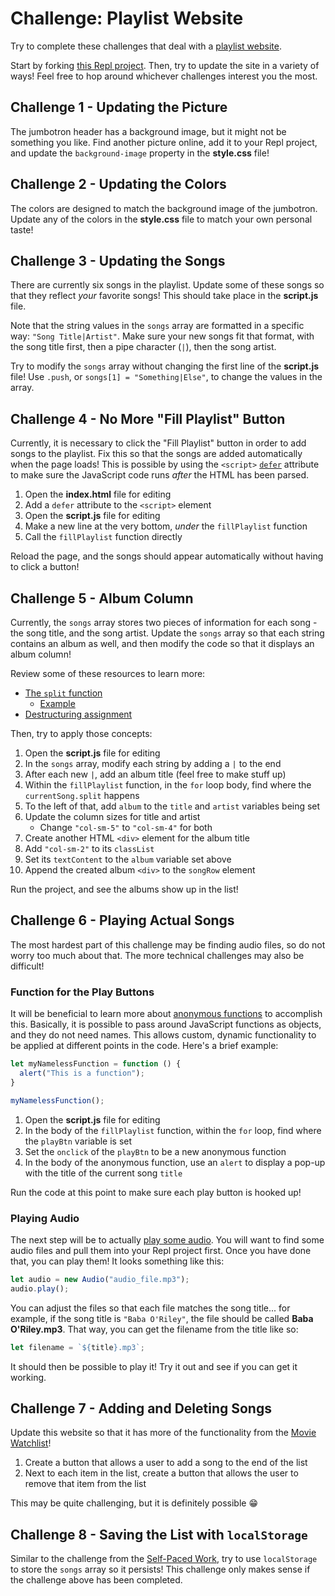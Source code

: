 # Challenge: Playlist Website
Try to complete these challenges that deal with a [playlist website](https://the-best-songs.hylandoutreach.repl.co/).

Start by forking [this Repl project](https://replit.com/@HylandOutreach/the-best-songs). Then, try to update the site in a variety of ways! Feel free to hop around whichever challenges interest you the most.

## Challenge 1 - Updating the Picture
The jumbotron header has a background image, but it might not be something you like. Find another picture online, add it to your Repl project, and update the `background-image` property in the **style.css** file!

## Challenge 2 - Updating the Colors
The colors are designed to match the background image of the jumbotron. Update any of the colors in the **style.css** file to match your own personal taste!

## Challenge 3 - Updating the Songs
There are currently six songs in the playlist. Update some of these songs so that they reflect _your_ favorite songs! This should take place in the **script.js** file.

Note that the string values in the `songs` array are formatted in a specific way: `"Song Title|Artist"`. Make sure your new songs fit that format, with the song title first, then a pipe character (`|`), then the song artist.

Try to modify the `songs` array without changing the first line of the **script.js** file! Use `.push`, or `songs[1] = "Something|Else"`, to change the values in the array.

## Challenge 4 - No More "Fill Playlist" Button
Currently, it is necessary to click the "Fill Playlist" button in order to add songs to the playlist. Fix this so that the songs are added automatically when the page loads! This is possible by using the `<script>` [`defer`](https://www.w3schools.com/tags/att_script_defer.asp) attribute to make sure the JavaScript code runs _after_ the HTML has been parsed. 

1. Open the **index.html** file for editing
1. Add a `defer` attribute to the `<script>` element
1. Open the **script.js** file for editing
1. Make a new line at the very bottom, _under_ the `fillPlaylist` function
1. Call the `fillPlaylist` function directly

Reload the page, and the songs should appear automatically without having to click a button!

## Challenge 5 - Album Column
Currently, the `songs` array stores two pieces of information for each song - the song title, and the song artist. Update the `songs` array so that each string contains an album as well, and then modify the code so that it displays an album column!

Review some of these resources to learn more:

- [The `split` function](https://www.w3schools.com/jsref/jsref_split.asp)
    - [Example](https://www.w3schools.com/jsref/tryit.asp?filename=tryjsref_split)
- [Destructuring assignment](https://developer.mozilla.org/en-US/docs/Web/JavaScript/Reference/Operators/Destructuring_assignment)

Then, try to apply those concepts:

1. Open the **script.js** file for editing
1. In the `songs` array, modify each string by adding a `|` to the end
1. After each new `|`, add an album title (feel free to make stuff up)
1. Within the `fillPlaylist` function, in the `for` loop body, find where the `currentSong.split` happens
1. To the left of that, add `album` to the `title` and `artist` variables being set
1. Update the column sizes for title and artist
    - Change `"col-sm-5"` to `"col-sm-4"` for both
1. Create another HTML `<div>` element for the album title
1. Add `"col-sm-2"` to its `classList`
1. Set its `textContent` to the `album` variable set above
1. Append the created album `<div>` to the `songRow` element

Run the project, and see the albums show up in the list!

## Challenge 6 - Playing Actual Songs
The most hardest part of this challenge may be finding audio files, so do not worry too much about that. The more technical challenges may also be difficult!

### Function for the Play Buttons
It will be beneficial to learn more about [anonymous functions](https://www.javatpoint.com/javascript-anonymous-functions) to accomplish this. Basically, it is possible to pass around JavaScript functions as objects, and they do not need names. This allows custom, dynamic functionality to be applied at different points in the code. Here's a brief example:

```js
let myNamelessFunction = function () {
  alert("This is a function");
}

myNamelessFunction();
```

1. Open the **script.js** file for editing
1. In the body of the `fillPlaylist` function, within the `for` loop, find where the `playBtn` variable is set
1. Set the `onclick` of the `playBtn` to be a new anonymous function
1. In the body of the anonymous function, use an `alert` to display a pop-up with the title of the current song `title`

Run the code at this point to make sure each play button is hooked up!

### Playing Audio
The next step will be to actually [play some audio](https://stackoverflow.com/a/18628124). You will want to find some audio files and pull them into your Repl project first. Once you have done that, you can play them! It looks something like this:

```js
let audio = new Audio("audio_file.mp3");
audio.play();
```

You can adjust the files so that each file matches the song title... for example, if the song title is `"Baba O'Riley"`, the file should be called **Baba O'Riley.mp3**. That way, you can get the filename from the title like so:

```js
let filename = `${title}.mp3`;
```

It should then be possible to play it! Try it out and see if you can get it working.

## Challenge 7 - Adding and Deleting Songs
Update this website so that it has more of the functionality from the [Movie Watchlist](WatchlistCodeAlong.md)!

1. Create a button that allows a user to add a song to the end of the list
1. Next to each item in the list, create a button that allows the user to remove that item from the list

This may be quite challenging, but it is definitely possible 😁

## Challenge 8 - Saving the List with `localStorage`
Similar to the challenge from the [Self-Paced Work](SelfPacedWork.md), try to use `localStorage` to store the `songs` array so it persists! This challenge only makes sense if the challenge above has been completed.
